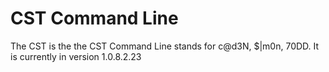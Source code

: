 # CST Command Line

The CST is the the CST Command Line stands for c@d3N, $|m0n, 70DD. It is currently in version 1.0.8.2.23
